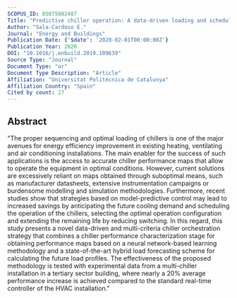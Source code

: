 ```yaml
---
SCOPUS_ID: 85075882487
Title: "Predictive chiller operation: A data-driven loading and scheduling approach"
Author: "Sala-Cardoso E."
Journal: "Energy and Buildings"
Publication Date: {'$date': '2020-02-01T00:00:00Z'}
Publication Year: 2020
DOI: "10.1016/j.enbuild.2019.109639"
Source Type: "Journal"
Document Type: "ar"
Document Type Description: "Article"
Affiliation: "Universitat Politécnica de Catalunya"
Affiliation Country: "Spain"
Cited by count: 27
---
```


## Abstract
"The proper sequencing and optimal loading of chillers is one of the major avenues for energy efficiency improvement in existing heating, ventilating and air conditioning installations. The main enabler for the success of such applications is the access to accurate chiller performance maps that allow to operate the equipment in optimal conditions. However, current solutions are excessively reliant on maps obtained through suboptimal means, such as manufacturer datasheets, extensive instrumentation campaigns or burdensome modelling and simulation methodologies. Furthermore, recent studies show that strategies based on model-predictive control may lead to increased savings by anticipating the future cooling demand and scheduling the operation of the chillers, selecting the optimal operation configuration and extending the remaining life by reducing switching. In this regard, this study presents a novel data-driven and multi-criteria chiller orchestration strategy that combines a chiller performance characterization stage for obtaining performance maps based on a neural network-based learning methodology and a state-of-the-art hybrid load forecasting scheme for calculating the future load profiles. The effectiveness of the proposed methodology is tested with experimental data from a multi-chiller installation in a tertiary sector building, where nearly a 20% average performance increase is achieved compared to the standard real-time controller of the HVAC installation."
